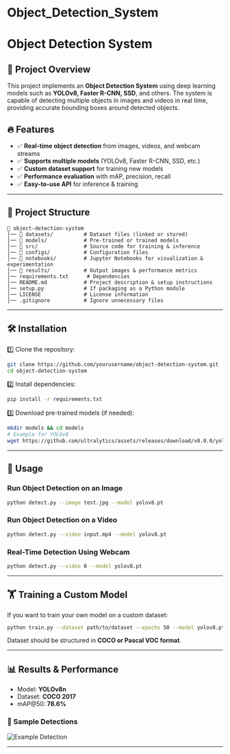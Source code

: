 # Object_Detection_System

# Object Detection System

## 🚀 Project Overview
This project implements an **Object Detection System** using deep learning models such as **YOLOv8, Faster R-CNN, SSD**, and others. The system is capable of detecting multiple objects in images and videos in real time, providing accurate bounding boxes around detected objects.

## 🔥 Features
- ✅ **Real-time object detection** from images, videos, and webcam streams
- ✅ **Supports multiple models** (YOLOv8, Faster R-CNN, SSD, etc.)
- ✅ **Custom dataset support** for training new models
- ✅ **Performance evaluation** with mAP, precision, recall
- ✅ **Easy-to-use API** for inference & training

---

## 📂 Project Structure
```
📂 object-detection-system  
│── 📂 datasets/          # Dataset files (linked or stored)  
│── 📂 models/            # Pre-trained or trained models  
│── 📂 src/               # Source code for training & inference  
│── 📂 configs/           # Configuration files  
│── 📂 notebooks/         # Jupyter Notebooks for visualization & experimentation  
│── 📂 results/           # Output images & performance metrics  
│── requirements.txt      # Dependencies  
│── README.md            # Project description & setup instructions  
│── setup.py             # If packaging as a Python module  
│── LICENSE              # License information  
│── .gitignore           # Ignore unnecessary files  
```

---

## 🛠 Installation
1️⃣ Clone the repository:
```bash
git clone https://github.com/yourusername/object-detection-system.git  
cd object-detection-system  
```

2️⃣ Install dependencies:
```bash
pip install -r requirements.txt  
```

3️⃣ Download pre-trained models (if needed):
```bash
mkdir models && cd models
# Example for YOLOv8
wget https://github.com/ultralytics/assets/releases/download/v0.0.0/yolov8n.pt
```

---

## 🎯 Usage
### **Run Object Detection on an Image**
```bash
python detect.py --image test.jpg --model yolov8.pt
```

### **Run Object Detection on a Video**
```bash
python detect.py --video input.mp4 --model yolov8.pt
```

### **Real-Time Detection Using Webcam**
```bash
python detect.py --video 0 --model yolov8.pt
```

---

## 🏋️ Training a Custom Model
If you want to train your own model on a custom dataset:
```bash
python train.py --dataset path/to/dataset --epochs 50 --model yolov8.pt
```

Dataset should be structured in **COCO or Pascal VOC format**.

---

## 📊 Results & Performance
- Model: **YOLOv8n**
- Dataset: **COCO 2017**
- mAP@50: **78.6%**

### 📸 Sample Detections
![Example Detection](results/sample_output.jpg)

---







